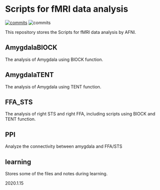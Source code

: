 # Scripts for fMRI data analysis
[![commits](https://badgen.net/badge/IPCAS/Human%20Olfaction%20Lab/blue)](http://zhouw.psych.ac.cn/)
![commits](https://badgen.net/github/commits/flashsherlock/fMRIdata)

This repository stores the Scripts for fMRI data analysis by AFNI.

## AmygdalaBlOCK
The analysis of Amygdala using BlOCK function.

## AmygdalaTENT
The analysis of Amygdala using TENT function.

## FFA_STS
The analysis of right STS and right FFA, including scripts using BlOCK and TENT function.

## PPI
Analyze the connectivity between amygdala and FFA/STS

## learning
Stores some of the files and notes during learning.

2020.1.15
